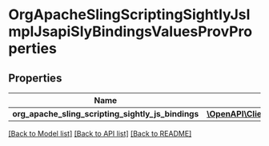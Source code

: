 # OrgApacheSlingScriptingSightlyJsImplJsapiSlyBindingsValuesProvProperties

## Properties
Name | Type | Description | Notes
------------ | ------------- | ------------- | -------------
**org_apache_sling_scripting_sightly_js_bindings** | [**\OpenAPI\Client\Model\ConfigNodePropertyArray**](ConfigNodePropertyArray.md) |  | [optional] 

[[Back to Model list]](../README.md#documentation-for-models) [[Back to API list]](../README.md#documentation-for-api-endpoints) [[Back to README]](../README.md)


